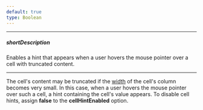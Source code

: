 ```yaml
---
default: true
type: Boolean
---
```

---
##### shortDescription
Enables a hint that appears when a user hovers the mouse pointer over a cell with truncated content.

---
The cell's content may be truncated if the [width](/api-reference/10%20UI%20Widgets/GridBase/1%20Configuration/columns/width.md '{basewidgetpath}/Configuration/columns/#width') of the cell's column becomes very small. In this case, when a user hovers the mouse pointer over such a cell, a hint containing the cell's value appears. To disable cell hints, assign **false** to the **cellHintEnabled** option.